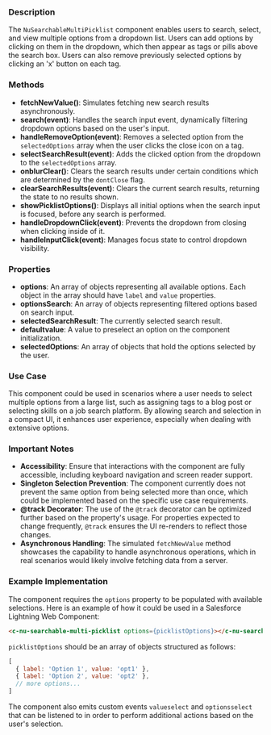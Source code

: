 ### Description

The `NuSearchableMultiPicklist` component enables users to search, select, and view multiple options from a dropdown list. Users can add options by clicking on them in the dropdown, which then appear as tags or pills above the search box. Users can also remove previously selected options by clicking an 'x' button on each tag.

### Methods

- **fetchNewValue()**: Simulates fetching new search results asynchronously.
- **search(event)**: Handles the search input event, dynamically filtering dropdown options based on the user's input.
- **handleRemoveOption(event)**: Removes a selected option from the `selectedOptions` array when the user clicks the close icon on a tag.
- **selectSearchResult(event)**: Adds the clicked option from the dropdown to the `selectedOptions` array.
- **onblurClear()**: Clears the search results under certain conditions which are determined by the `dontClose` flag.
- **clearSearchResults(event)**: Clears the current search results, returning the state to no results shown.
- **showPicklistOptions()**: Displays all initial options when the search input is focused, before any search is performed.
- **handleDropdownClick(event)**: Prevents the dropdown from closing when clicking inside of it.
- **handleInputClick(event)**: Manages focus state to control dropdown visibility.

### Properties

- **options**: An array of objects representing all available options. Each object in the array should have `label` and `value` properties.
- **optionsSearch**: An array of objects representing filtered options based on search input.
- **selectedSearchResult**: The currently selected search result.
- **defaultvalue**: A value to preselect an option on the component initialization.
- **selectedOptions**: An array of objects that hold the options selected by the user.

### Use Case

This component could be used in scenarios where a user needs to select multiple options from a large list, such as assigning tags to a blog post or selecting skills on a job search platform. By allowing search and selection in a compact UI, it enhances user experience, especially when dealing with extensive options.

### Important Notes

- **Accessibility**: Ensure that interactions with the component are fully accessible, including keyboard navigation and screen reader support.
- **Singleton Selection Prevention**: The component currently does not prevent the same option from being selected more than once, which could be implemented based on the specific use case requirements.
- **@track Decorator**: The use of the `@track` decorator can be optimized further based on the property's usage. For properties expected to change frequently, `@track` ensures the UI re-renders to reflect those changes.
- **Asynchronous Handling**: The simulated `fetchNewValue` method showcases the capability to handle asynchronous operations, which in real scenarios would likely involve fetching data from a server.

### Example Implementation

The component requires the `options` property to be populated with available selections. Here is an example of how it could be used in a Salesforce Lightning Web Component:

```html
<c-nu-searchable-multi-picklist options={picklistOptions}></c-nu-searchable-multi-picklist>
```

`picklistOptions` should be an array of objects structured as follows:

```javascript
[
  { label: 'Option 1', value: 'opt1' },
  { label: 'Option 2', value: 'opt2' },
  // more options...
]
```

The component also emits custom events `valueselect` and `optionsselect` that can be listened to in order to perform additional actions based on the user's selection.